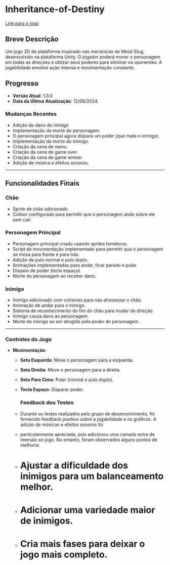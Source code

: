 # Inheritance-of-Destiny

[Link para o jogo](https://guilhermefrnc.github.io/Game-Inheritance-of-Destiny/)

## Breve Descrição
Um jogo 2D de plataforma inspirado nas mecânicas de Metal Slug, desenvolvido na plataforma Unity.
O jogador poderá mover o personagem em todas as direções e utilizar seus poderes para eliminar os oponentes.
A jogabilidade envolve ação intensa e movimentação constante.

## Progresso

- **Versão Atual**: 1.0.0
- **Data da Última Atualização**: 12/06/2024.

### Mudanças Recentes
 - Adição do dano do inimigo
 - Implementação da morte do personagem.
 - O personagem principal agora dispara um poder (que mata o inimigo).
 - Implementação da morte do inimigo.
 - Criação da cena de menu.
 - Criação da cena de game over.
 - Criação da cena de game winner.
 - Adição de música e efeitos sonoros.

---

## Funcionalidades Finais

### Chão
- Sprite de chão adicionado.
- Colisor configurado para permitir que o personagem ande sobre ele sem cair.

### Personagem Principal
- Personagem principal criado usando sprites temáticos.
- Script de movimentação implementado para permitir que o personagem se mova para frente e para trás.
- Adição de pulo normal e pulo duplo.
- Animações implementadas para andar, ficar parado e pular.
- Disparo de poder (tecla espaço).
- Morte do personagem ao receber dano.

### Inimigo
- Inimigo adicionado com colisores para não atravessar o chão.
- Animação de andar para o inimigo.
- Sistema de reconhecimento do fim do chão para mudar de direção.
- Inimigo causa dano ao personagem.
- Morte do inimigo ao ser atingido pelo poder do personagem.

---

### Controles do Jogo

- **Movimentação**:
  - **Seta Esquerda**: Move o personagem para a esquerda.
  - **Seta Direita**: Move o personagem para a direita.
  - **Seta Para Cima**: Pular (normal e pulo duplo).
  - **Tecla Espaço**: Disparar poder.
 
    ### Feedback dos Testes
    
  - Durante os testes realizados pelo grupo de desenvolvimento, foi fornecido feedback positivo sobre a jogabilidade e os gráficos. A adição de músicas e efeitos sonoros foi
  - particularmente apreciada, pois adicionou uma camada extra de imersão ao jogo. No entanto, foram observados alguns pontos de melhoria:
    
  - # Ajustar a dificuldade dos inimigos para um balanceamento melhor.
  - # Adicionar uma variedade maior de inimigos.
  - # Cria mais fases para deixar o jogo mais completo.
